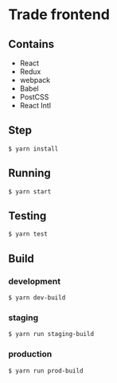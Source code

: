 # Trade frontend

## Contains
- React
- Redux
- webpack
- Babel
- PostCSS
- React Intl

## Step
```
$ yarn install
```

## Running
```
$ yarn start
```

## Testing
```
$ yarn test
```

## Build

### development
```
$ yarn dev-build
```

### staging
```
$ yarn run staging-build
```

### production
```
$ yarn run prod-build
```
